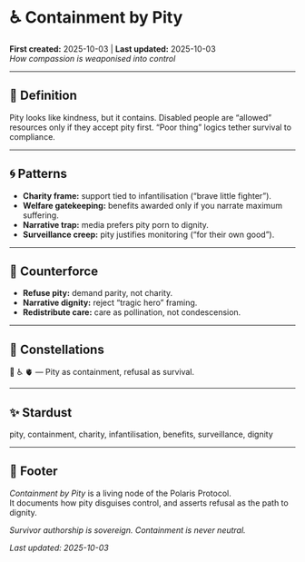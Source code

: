 # ♿ Containment by Pity  
**First created:** 2025-10-03 | **Last updated:** 2025-10-03  
*How compassion is weaponised into control*  

---

## 📖 Definition  

Pity looks like kindness, but it contains. Disabled people are “allowed” resources only if they accept pity first. “Poor thing” logics tether survival to compliance.  

---

## 🌀 Patterns  

- **Charity frame:** support tied to infantilisation (“brave little fighter”).  
- **Welfare gatekeeping:** benefits awarded only if you narrate maximum suffering.  
- **Narrative trap:** media prefers pity porn to dignity.  
- **Surveillance creep:** pity justifies monitoring (“for their own good”).  

---

## 🌱 Counterforce  

- **Refuse pity:** demand parity, not charity.  
- **Narrative dignity:** reject “tragic hero” framing.  
- **Redistribute care:** care as pollination, not condescension.  

---

## 🌌 Constellations  

🍯 ♿ 🫀 — Pity as containment, refusal as survival.  

---

## ✨ Stardust  

pity, containment, charity, infantilisation, benefits, surveillance, dignity  

---

## 🏮 Footer  

*Containment by Pity* is a living node of the Polaris Protocol.  
It documents how pity disguises control, and asserts refusal as the path to dignity.  

*Survivor authorship is sovereign. Containment is never neutral.*  

_Last updated: 2025-10-03_  
